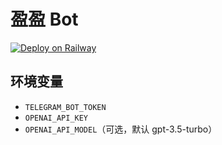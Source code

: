 
# 盈盈 Bot

[![Deploy on Railway](https://railway.app/button.svg)](https://railway.app/new/template?template=https://github.com/taizi868/yingying-bot)

## 环境变量

- `TELEGRAM_BOT_TOKEN`
- `OPENAI_API_KEY`
- `OPENAI_API_MODEL`（可选，默认 gpt-3.5-turbo）
